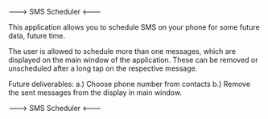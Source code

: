 ---> SMS Scheduler <---

This application allows you to schedule SMS on your phone for some future data, future time. 

The user is allowed to schedule more than one messages, which are displayed on the main window of the application. These can be removed or unscheduled after a long tap on the respective message. 

Future deliverables: 
a.) Choose phone number from contacts
b.) Remove the sent messages from the display in main window.

---> SMS Scheduler <---

